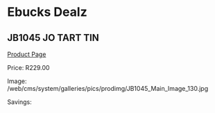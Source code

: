 
# Ebucks Dealz
## JB1045 JO TART TIN
[Product Page](https://www.ebucks.com/web/shop/productSelected.do?prodId=1135608156&catId=704983235)

Price: R229.00

Image: /web/cms/system/galleries/pics/prodimg/JB1045_Main_Image_130.jpg

Savings: 


	